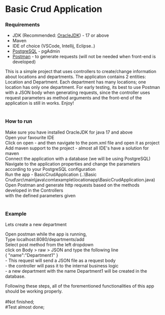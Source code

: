 <h1>Basic Crud Application</h1>
<h3>Requirements</h3>
<ul>
  <li>JDK (Recommended: <a href="https://www.oracle.com/java/technologies/downloads/" target="_blank">OracleJDK</a>) - 17 or above</li>
  <li>Maven</li>
  <li>IDE of choice (VSCode, Intellij, Eclipse..)</li>
  <li> <a href="https://www.postgresql.org/download/">PostgreSQL</a> - pgAdmin</li>
  <li> <a href="https://www.postman.com/downloads/">Postman</a> - to generate requests (will not be needed when front-end is developed)</li>
</ul>
This is a simple project that uses controllers to create/change information about locations and departments.
The applicaton contains 2 entities: Location and Department. Each department has many locations; one location has only one department.
For early testing, its best to use Postman with a JSON body when generating requests, since the controller uses request parameters as method arguments and the front-end of the application is still in works.
Enjoy!
<br><br>
<h3>How to run</h3>
<p>
Make sure you have installed OracleJDK for java 17 and above<br>Open your favourite IDE<br>
  Click on open - and then navigate to the pom.xml file and open it as project<br>
  Add maven support to the project - almost all IDE's have a solution for maven<br>
  Connect the application with a database (we will be using PostgreSQL)<br>
  Navigate to the application properties and change the parameters according to your PostgreSQL configuration<br>
  Run the app - BasicCrudApplication (..\Basic Crud\src\main\java\com\example\locationapp\BasicCrudApplication.java)<br>
  Open Postman and generate http requests based on the methods developed in the Controllers<br> with the defined parameters given<br><br>
</p>
<h3>Example</h3>
<p>Lets create a new department</p>
<p>Open postman while the app is running,<br>
Type localhost:8080/departments/add<br>
Select post method from the left dropdown<br>
click on Body > raw > JSON and type the following line<br>
{
    "name":"Department1"
} <br>
  - This request will send a JSON file as a request body <br>- the controller will pass it to the internal business logic <br>- a new department with the name Department1 will be created in the database.
</p>
</p>
Following these steps, all of the forementioned functionalities of this app should be working properly.<br><br>
#Not finished;<br>
#Test almost done;
